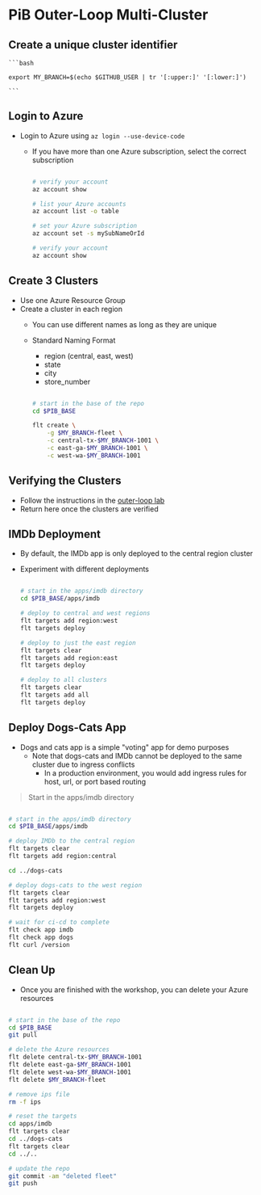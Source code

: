 # PiB Outer-Loop Multi-Cluster

## Create a unique cluster identifier

    ```bash

    export MY_BRANCH=$(echo $GITHUB_USER | tr '[:upper:]' '[:lower:]')

    ```

## Login to Azure

- Login to Azure using `az login --use-device-code`
  - If you have more than one Azure subscription, select the correct subscription

    ```bash

    # verify your account
    az account show

    # list your Azure accounts
    az account list -o table

    # set your Azure subscription
    az account set -s mySubNameOrId

    # verify your account
    az account show

    ```

## Create 3 Clusters

- Use one Azure Resource Group
- Create a cluster in each region
  - You can use different names as long as they are unique
  - Standard Naming Format
    - region (central, east, west)
    - state
    - city
    - store_number

    ```bash

    # start in the base of the repo
    cd $PIB_BASE

    flt create \
        -g $MY_BRANCH-fleet \
        -c central-tx-$MY_BRANCH-1001 \
        -c east-ga-$MY_BRANCH-1001 \
        -c west-wa-$MY_BRANCH-1001

    ```

## Verifying the Clusters

- Follow the instructions in the [outer-loop lab](./outer-loop.md#update-git-repo)
- Return here once the clusters are verified

## IMDb Deployment

- By default, the IMDb app is only deployed to the central region cluster
- Experiment with different deployments

  ```bash

  # start in the apps/imdb directory
  cd $PIB_BASE/apps/imdb

  # deploy to central and west regions
  flt targets add region:west
  flt targets deploy

  # deploy to just the east region
  flt targets clear
  flt targets add region:east
  flt targets deploy

  # deploy to all clusters
  flt targets clear
  flt targets add all
  flt targets deploy

  ```

## Deploy Dogs-Cats App

- Dogs and cats app is a simple "voting" app for demo purposes
  - Note that dogs-cats and IMDb cannot be deployed to the same cluster due to ingress conflicts
    - In a production environment, you would add ingress rules for host, url, or port based routing

> Start in the apps/imdb directory

```bash

# start in the apps/imdb directory
cd $PIB_BASE/apps/imdb

# deploy IMDb to the central region
flt targets clear
flt targets add region:central

cd ../dogs-cats

# deploy dogs-cats to the west region
flt targets clear
flt targets add region:west
flt targets deploy

# wait for ci-cd to complete
flt check app imdb
flt check app dogs
flt curl /version

```

## Clean Up

- Once you are finished with the workshop, you can delete your Azure resources

```bash

# start in the base of the repo
cd $PIB_BASE
git pull

# delete the Azure resources
flt delete central-tx-$MY_BRANCH-1001
flt delete east-ga-$MY_BRANCH-1001
flt delete west-wa-$MY_BRANCH-1001
flt delete $MY_BRANCH-fleet

# remove ips file
rm -f ips

# reset the targets
cd apps/imdb
flt targets clear
cd ../dogs-cats
flt targets clear
cd ../..

# update the repo
git commit -am "deleted fleet"
git push

```
